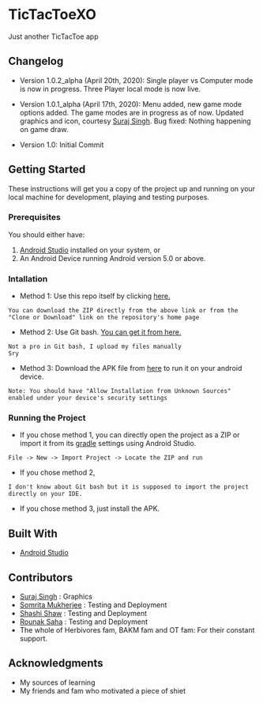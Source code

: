 # TicTacToeXO

Just another TicTacToe app

## Changelog

* Version 1.0.2_alpha (April 20th, 2020): Single player vs Computer mode is now in progress. Three Player local mode is now live.

* Version 1.0.1_alpha (April 17th, 2020): Menu added, new game mode options added. The game modes are in progress as of now. Updated graphics and icon, courtesy [Suraj Singh](mailto:marvarik007@gmail.com?subject=[GitHub]%20TicTacToeXO). Bug fixed: Nothing happening on game draw.
* Version 1.0: Initial Commit

## Getting Started

These instructions will get you a copy of the project up and running on your local machine for development, playing and testing purposes.

### Prerequisites

You should either have:
1. [Android Studio](https://developer.android.com/studio?hl=en) installed on your system, or
2. An Android Device running Android version 5.0 or above.

### Intallation

* Method 1: Use this repo itself by clicking [here.](https://github.com/sanskaru/TicTacToeXO/archive/master.zip)

```
You can download the ZIP directly from the above link or from the "Clone or Download" link on the repository's home page
```
* Method 2: Use Git bash. [You can get it from here.](https://git-scm.com/downloads)
```
Not a pro in Git bash, I upload my files manually
Sry
```
* Method 3: Download the APK file from [here](https://github.com/sanskaru/TicTacToeXO/raw/master/TicTacXO%201.0.1_alpha.apk) to run it on your android device.
```
Note: You should have "Allow Installation from Unknown Sources" enabled under your device's security settings
```

### Running the Project

* If you chose method 1, you can directly open the project as a ZIP or import it from its [gradle](https://gradle.org/) settings using Android Studio.
```
File -> New -> Import Project -> Locate the ZIP and run
```
* If you chose method 2,
```
I don't know about Git bash but it is supposed to import the project directly on your IDE.
```
* If you chose method 3, just install the APK.

## Built With

* [Android Studio](https://developer.android.com/studio?hl=en)

## Contributors

* [Suraj Singh](mailto:marvarik007@gmail.com) : Graphics
* [Somrita Mukherjee](github.com/SomritaM) : Testing and Deployment
* [Shashi Shaw](mailto:shashikshaw512@gmail.com) : Testing and Deployment
* [Rounak Saha](github.com/kevinknight09) : Testing and Deployment
* The whole of Herbivores fam, BAKM fam and OT fam: For their constant support.


## Acknowledgments

* My sources of learning
* My friends and fam who motivated a piece of shiet

